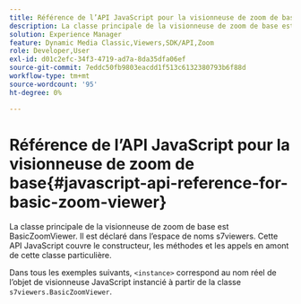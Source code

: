 ```yaml
---
title: Référence de l’API JavaScript pour la visionneuse de zoom de base
description: La classe principale de la visionneuse de zoom de base est BasicZoomViewer. Il est déclaré dans l’espace de noms s7viewers. Cette API JavaScript couvre le constructeur, les méthodes et les appels en amont de cette classe particulière.
solution: Experience Manager
feature: Dynamic Media Classic,Viewers,SDK/API,Zoom
role: Developer,User
exl-id: d01c2efc-34f3-4719-ad7a-8da35dfa06ef
source-git-commit: 7eddc50fb9803eacdd1f513c6132380793b6f88d
workflow-type: tm+mt
source-wordcount: '95'
ht-degree: 0%

---
```


# Référence de l’API JavaScript pour la visionneuse de zoom de base{#javascript-api-reference-for-basic-zoom-viewer}

La classe principale de la visionneuse de zoom de base est BasicZoomViewer. Il est déclaré dans l’espace de noms s7viewers. Cette API JavaScript couvre le constructeur, les méthodes et les appels en amont de cette classe particulière.

Dans tous les exemples suivants, `<instance>` correspond au nom réel de l’objet de visionneuse JavaScript instancié à partir de la classe `s7viewers.BasicZoomViewer`.
